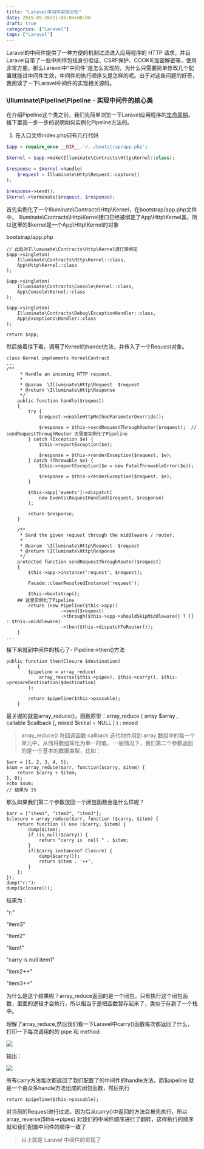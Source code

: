 ```yaml
---
title: "Laravel中间件实现分析"
date: 2019-09-26T21:05:04+08:00
draft: true
categories: ["Laravel"]
tags: ["Laravel"]
---
```


Laravel的中间件提供了一种方便的机制过滤进入应用程序的 HTTP 请求，并且Laravel自带了一些中间件包括身份验证、CSRF保护、COOKIE加密解密等，使用非常方便。那么Laravel中“中间件”是怎么实现的，为什么只需要简单修改几个配置就能试中间件生效，中间件的执行顺序又是怎样的呢。出于对这些问题的好奇，我阅读了一下Laravel中间件的实现相关源码。

### **\Illuminate\Pipeline\Pipeline** - 实现中间件的核心类

在介绍Pipeline这个类之前，我们先简单浏览一下Laravel应用程序的[生命周期](https://learnku.com/docs/laravel/5.8/lifecycle/3885#lifecycle-overview)。接下里我一步一步的说明如何实例化Pipeline方法的。

1. 在入口文件index.php只有几行代码
```php
$app = require_once __DIR__.'/../bootstrap/app.php';

$kernel = $app->make(Illuminate\Contracts\Http\Kernel::class);

$response = $kernel->handle(
    $request = Illuminate\Http\Request::capture()
);

$response->send();
$kernel->terminate($request, $response);
```
首先实例化了一个Illuminate\Contracts\Http\Kernel，在bootstrap/app.php文件中，
Illuminate\Contracts\Http\Kernel接口已经被绑定了App\Http\Kernel类，所以这里的$kernel是一个App\Http\Kernel的对象

bootstrap/app.php
```
// 此处对Illuminate\Contracts\Http\Kernel进行类绑定
$app->singleton(
    Illuminate\Contracts\Http\Kernel::class,
    App\Http\Kernel::class
);

$app->singleton(
    Illuminate\Contracts\Console\Kernel::class,
    App\Console\Kernel::class
);

$app->singleton(
    Illuminate\Contracts\Debug\ExceptionHandler::class,
    App\Exceptions\Handler::class
);

return $app;
```

然后接着往下看，调用了Kernel的handel方法，并传入了一个Request对象。

```
class Kernel implements KernelContract
...
/**
     * Handle an incoming HTTP request.
     *
     * @param  \Illuminate\Http\Request  $request
     * @return \Illuminate\Http\Response
     */
    public function handle($request)
    {
        try {
            $request->enableHttpMethodParameterOverride();

            $response = $this->sendRequestThroughRouter($request);  // sendRequestThroughRouter 方里面实例化了Pipeline
        } catch (Exception $e) {
            $this->reportException($e);

            $response = $this->renderException($request, $e);
        } catch (Throwable $e) {
            $this->reportException($e = new FatalThrowableError($e));

            $response = $this->renderException($request, $e);
        }

        $this->app['events']->dispatch(
            new Events\RequestHandled($request, $response)
        );

        return $response;
    }
    
    /**
     * Send the given request through the middleware / router.
     *
     * @param  \Illuminate\Http\Request  $request
     * @return \Illuminate\Http\Response
     */
    protected function sendRequestThroughRouter($request)
    {
        $this->app->instance('request', $request);

        Facade::clearResolvedInstance('request');

        $this->bootstrap();
    ## 这里实例化了Pipeline
        return (new Pipeline($this->app))
                    ->send($request)
                    ->through($this->app->shouldSkipMiddleware() ? [] : $this->middleware)
                    ->then($this->dispatchToRouter());
    }
...
```
接下来就到中间件的核心了- Pipeline->then()方法
```
public function then(Closure $destination)
    {
        $pipeline = array_reduce(
            array_reverse($this->pipes), $this->carry(), $this->prepareDestination($destination)
        );

        return $pipeline($this->passable);
    }
```
最关键的就是array_reduce()，函数原型：array_reduce ( array $array , callable $callback [, mixed $initial = NULL ] ) : mixed
>  array_reduce() 将回调函数 callback 迭代地作用到 array 数组中的每一个单元中，从而将数组简化为单一的值。
一般情况下，我们第二个参数返回的是一个基本的数据类型，比如：
```
$arr = [1, 2, 3, 4, 5];
$sum = array_reduce($arr, function($carry, $item) {
    return $carry + $item;
}, 0);
echo $sum;
// 结果为 15
```

那么如果我们第二个参数放回一个闭包函数会是什么样呢？

```
$arr = ["item1", "item2", "item3"];
$closure = array_reduce($arr, function ($carry, $item) {
    return function () use ($carry, $item) {
        dump($item);
        if (is_null($carry)) {
            return "carry is  null " . $item;
        }
        if($carry instanceof Closure) {
            dump($carry());
            return $item . '++';
        }
    };
});
dump("r:");
dump($closure());

```

结果为：

"r:"

"item3"

"item2"

"item1"

"carry is  null item1"

"item2++"

"item3++"

为什么是这个结果呢？array_reduce返回的是一个闭包，只有执行这个闭包函数，里面的逻辑才会执行，所以相当于是把函数暂存起来了，类似于存到了一个栈中。

理解了array_reduce,然后我们看一下Laravel中carry()函数每次都返回了什么，打印一下每次调用的的 pipe 和 method:

![](https://user-gold-cdn.xitu.io/2019/9/17/16d3ebcf37b2440b?w=945&h=242&f=png&s=25701)

输出：

![](https://user-gold-cdn.xitu.io/2019/9/17/16d3ebd35f39a95f?w=675&h=436&f=png&s=25385)

所有carry方法每次都返回了我们配置了的中间件的handle方法，而$pipeline 就是一个由众多handle方法组成的闭包函数，然后执行 
```
return $pipeline($this->passable);
```
对当前的Request进行过滤。因为后从carry()中返回的方法会被先执行，所以 array_reverse($this->pipes) 对我们的中间件顺序进行了翻转，这样执行的顺序就和我们配置中间件的顺序一致了

> 以上就是 Laravel 中间件的实现了

